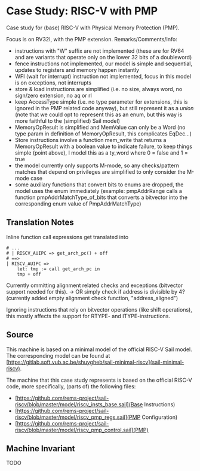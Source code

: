 # Case Study: RISC-V with PMP 
Case study for (base) RISC-V with Physical Memory Protection (PMP).

Focus is on RV32I, with the PMP extension.
Remarks/Comments/Info:
- instructions with "W" suffix are not implemented (these are for RV64 and are variants that operate only on the lower 32 bits of a doubleword)
- fence instructions not implemented, our model is simple and sequential, updates to registers and memory happen instantly
- WFI (wait for interrupt) instruction not implemented, focus in this model is on exceptions, not interrupts
- store & load instructions are simplified (i.e. no size, always word, no sign/zero extension, no aq or rl
- keep AccessType simple (i.e. no type parameter for extensions, this is ignored in the PMP related code anyway), but still represent it as a *union* (note that we could opt to represent this as an enum, but this way is more faithful to the (simplified) Sail model)
- MemoryOpResult is simplified and MemValue can only be a Word (no type param in definition of MemoryOpResult, this complicates EqDec...)
- Store instructions involve a function mem_write that returns a MemoryOpResult with a boolean value to indicate failure, to keep things simple (point above), I model this as a ty_word where 0 = false and 1 = true
- the model currently only supports M-mode, so any checks/pattern matches that depend on privileges are simplified to only consider the M-mode case
- some auxiliary functions that convert bits to enums are dropped, the model uses the enum immediately (example: pmpAddrRange calls a function pmpAddrMatchType_of_bits that converts a bitvector into the corresponding enum value of PmpAddrMatchType)

## Translation Notes
Inline function call expressions get translated into
```
# ...
# | RISCV_AUIPC => get_arch_pc() + off
# ==>
| RISCV_AUIPC => 
	let: tmp := call get_arch_pc in
	tmp + off
```

Currently ommitting alignment related checks and exceptions (bitvector support needed for this).
-> OR simply check if address is divisible by 4? (currently added empty alignment check function, "address_aligned")

Ignoring instructions that rely on bitvector operations (like shift operations), this mostly affects the support for RTYPE- and ITYPE-instructions.

## Source

This machine is based on a minimal model of the official RISC-V Sail model.
The corresponding model can be found at [https://gitlab.soft.vub.ac.be/shuygheb/sail-minimal-riscv](sail-minimal-riscv).

The machine that this case study represents is based on the official RISC-V code, more specifically, (parts of) the following files:
- [https://github.com/rems-project/sail-riscv/blob/master/model/riscv_insts_base.sail](Base Instructions)
- [https://github.com/rems-project/sail-riscv/blob/master/model/riscv_pmp_regs.sail](PMP Configuration)
- [https://github.com/rems-project/sail-riscv/blob/master/model/riscv_pmp_control.sail](PMP)

## Machine Invariant
TODO
